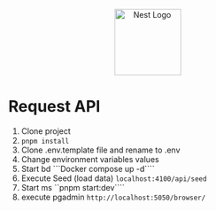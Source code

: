 <p align="center">
  <a href="http://nestjs.com/" target="blank"><img src="https://nestjs.com/img/logo-small.svg" width="120" alt="Nest Logo" /></a>
</p>

# Request API

1. Clone project
2. `pnpm install`
3. Clone .env.template file and rename to .env
4. Change environment variables values
5. Start bd ```Docker compose up -d````
6. Execute Seed (load data)
   `localhost:4100/api/seed`
7. Start ms ``pnpm start:dev````
8. execute pgadmin
   `http://localhost:5050/browser/`
